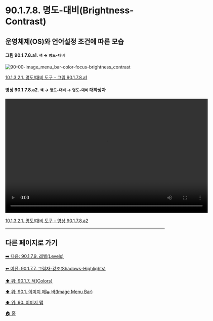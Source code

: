 # 90.1.7.8. 명도-대비(Brightness-Contrast)
## 운영체제(OS)와 언어설정 조건에 따른 모습

<a id="90-01-07-08-a1"></a>

#### 그림 90.1.7.8.a1. `색` → `명도-대비`
![90-00-image_menu_bar-color-focus-brightness_contrast](https://github.com/wonder13662/gimp/assets/15767104/1e472d06-319e-469c-b8e4-ea8b23a1efac)

[10.1.3.2.1. 명도/대비 도구 - 그림 90.1.7.8.a1](./10-01-03-02-01-brightness_contrast.md#90-01-07-08-a1)

<a id="90-01-07-08-a2"></a>

#### 영상 90.1.7.8.a2. `색` → `명도-대비` → `명도-대비` 대화상자
<video controls="controls" width="640" height="360" src="https://github.com/wonder13662/gimp/assets/15767104/18eaf87c-5b0c-4aae-9484-62fd9cbc02bd"></video>

[10.1.3.2.1. 명도/대비 도구 - 영상 90.1.7.8.a2](./10-01-03-02-01-brightness_contrast.md#90-01-07-08-a2)

***

## 다른 페이지로 가기

[➡️ 다음: 90.1.7.9. 레벨(Levels)](./90-01-07-09-levels.md)

[⬅️ 이전: 90.1.7.7. 그림자-강조(Shadows-Highlights)](./90-01-07-07-shadows_highlights.md)

[⬆️ 위: 90.1.7. 색(Colors)](./90-01-07-00-colors.md)

[⬆️ 위: 90.1. 이미지 메뉴 바(Image Menu Bar)](./90-01-00-image-menu-bar.md)

[⬆️ 위: 90. 이미지 맵](./90-00-image-map.md)

[🏠 홈](./00-home.md)